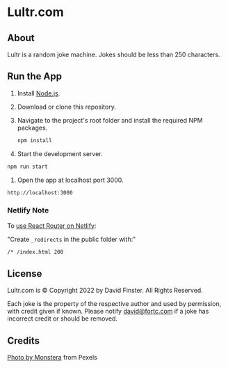 # Lultr.com

## About

Lultr is a random joke machine. Jokes should be less than 250 characters.

## Run the App

1. Install [Node.js](https://nodejs.org/).
1. Download or clone this repository.
1. Navigate to the project's root folder and install the required NPM packages.

   ```sh
   npm install
   ```

1. Start the development server.

```sh
npm run start
```

1. Open the app at localhost port 3000.

```sh
http://localhost:3000
```

### Netlify Note

To [use React Router on Netlify](https://www.freecodecamp.org/news/how-to-deploy-react-router-based-app-to-netlify/):

"Create `_redirects` in the public folder with:"

```sh
/* /index.html 200
```

## License

Lultr.com is &copy; Copyright 2022 by David Finster. All Rights Reserved.

Each joke is the property of the respective author and used by permission, with credit given if known. Please notify david@fortc.com if a joke has incorrect credit or should be removed.

## Credits

[Photo by Monstera](https://www.pexels.com/photo/happy-black-father-having-fun-with-daughter-5996870/) from Pexels
